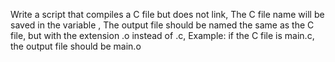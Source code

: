 Write a script that compiles a C file but does not link, The C file name will be saved in the variable , The output file should be named the same as the C file, but with the extension .o instead of .c, Example: if the C file is main.c, the output file should be main.o
